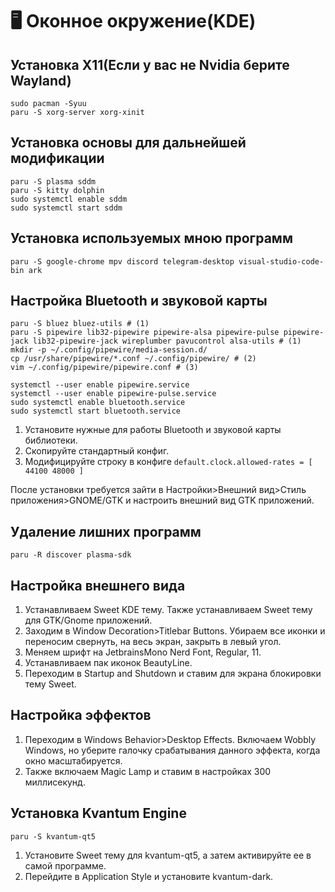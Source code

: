 # 🖥 Оконное окружение(KDE)

## Установка X11(Если у вас не Nvidia берите Wayland)

```
sudo pacman -Syuu
paru -S xorg-server xorg-xinit
```

## Установка основы для дальнейшей модификации

```
paru -S plasma sddm 
paru -S kitty dolphin
sudo systemctl enable sddm
sudo systemctl start sddm
```

## Установка используемых мною программ

```
paru -S google-chrome mpv discord telegram-desktop visual-studio-code-bin ark
```

## Настройка Bluetooth и звуковой карты

```
paru -S bluez bluez-utils # (1)
paru -S pipewire lib32-pipewire pipewire-alsa pipewire-pulse pipewire-jack lib32-pipewire-jack wireplumber pavucontrol alsa-utils # (1) 
mkdir -p ~/.config/pipewire/media-session.d/
cp /usr/share/pipewire/*.conf ~/.config/pipewire/ # (2)
vim ~/.config/pipewire/pipewire.conf # (3)

systemctl --user enable pipewire.service
systemctl --user enable pipewire-pulse.service
sudo systemctl enable bluetooth.service
sudo systemctl start bluetooth.service
```

1. Установите нужные для работы Bluetooth и звуковой карты  библиотеки.
2. Скопируйте стандартный конфиг.
3. Модифицируйте строку в конфиге `default.clock.allowed-rates = [ 44100 48000 ]`

После установки требуется зайти в Настройки>Внешний вид>Стиль приложения>GNOME/GTK и настроить внешний вид GTK приложений.

## Удаление лишних программ

```
paru -R discover plasma-sdk
```

## Настройка внешнего вида

1. Устанавливаем Sweet KDE тему. Также устанавливаем Sweet тему для GTK/Gnome приложений.
2. Заходим в Window Decoration>Titlebar Buttons. Убираем все иконки и переносим свернуть, на весь экран, закрыть в левый угол.
3. Меняем шрифт на JetbrainsMono Nerd Font, Regular, 11.
4. Устанавливаем пак иконок BeautyLine.
5. Переходим в Startup and Shutdown и ставим для экрана блокировки тему Sweet.

## Настройка эффектов

1. Переходим в Windows Behavior>Desktop Effects. Включаем Wobbly Windows, но уберите галочку срабатывания данного эффекта, когда окно масштабируется.
2. Также включаем Magic Lamp и ставим в настройках 300 миллисекунд.&#x20;

## Установка Kvantum Engine

```
paru -S kvantum-qt5
```

1. Установите Sweet тему для  kvantum-qt5, а затем активируйте ее в самой программе.
2. Перейдите в Application Style и установите kvantum-dark.

